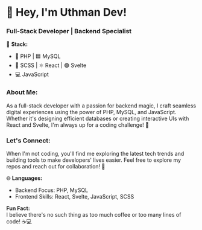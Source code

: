 # 👋 Hey, I'm Uthman Dev!

### Full-Stack Developer | Backend Specialist

🔧 **Stack:**  
- 🐘 PHP | 🟦 MySQL  
- 🎨 SCSS | ⚛️ React | 🟢 Svelte  
- 💻 JavaScript

### About Me:
As a full-stack developer with a passion for backend magic, I craft seamless digital experiences using the power of PHP, MySQL, and JavaScript. Whether it's designing efficient databases or creating interactive UIs with React and Svelte, I'm always up for a coding challenge! 🚀

### Let's Connect:
When I'm not coding, you'll find me exploring the latest tech trends and building tools to make developers' lives easier. Feel free to explore my repos and reach out for collaboration! 🤝

🌐 **Languages:**  
- Backend Focus: PHP, MySQL  
- Frontend Skills: React, Svelte, JavaScript, SCSS  

**Fun Fact:**  
I believe there's no such thing as too much coffee or too many lines of code! ☕💻
